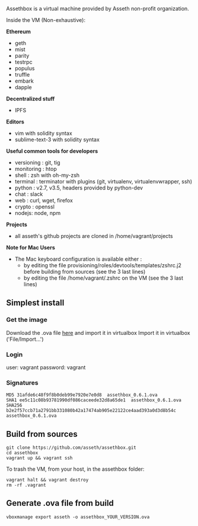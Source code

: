 Assethbox is a virtual machine provided by Asseth non-profit organization.

Inside the VM (Non-exhaustive):

**Ethereum**

* geth
* mist
* parity
* testrpc
* populus
* truffle
* embark
* dapple

**Decentralized stuff**

* IPFS

**Editors**

* vim with solidity syntax
* sublime-text-3 with solidity syntax

**Useful common tools for developers**

* versioning : git, tig
* monitoring : htop
* shell : zsh with oh-my-zsh
* terminal : terminator with plugins (git, virtualenv, virtualenvwrapper, ssh)
* python : v2.7, v3.5, headers provided by python-dev
* chat : slack
* web : curl, wget, firefox
* crypto : openssl
* nodejs: node, npm

**Projects**

* all asseth's github projects are cloned in /home/vagrant/projects

**Note for Mac Users**

* The Mac keyboard configuration is available either :
    - by editing the file provisioning/roles/devtools/templates/zshrc.j2 before building from sources (see the 3 last lines)
    - by editing the file /home/vagrant/.zshrc on the VM (see the 3 last lines)

## Simplest install

### Get the image

Download the .ova file  [here](https://s3-eu-west-1.amazonaws.com/asseth/assethbox/assethbox_0.6.0.ova) and import it in virtualbox
Import it in virtualbox ('File/Import...')

### Login

user: vagrant
password: vagrant

### Signatures

    MD5 31afde6c48f9f8b0deb99e7920e7e0d8  assethbox_0.6.1.ova
    SHA1 ee5c11c08b93781990df086caceede32d8a65de1  assethbox_0.6.1.ova
    SHA256 b2e2f57ccb71a2791bb331080b42a17474ab905e22122ce4aad393a0d3d8b54c  assethbox_0.6.1.ova

## Build from sources

    git clone https://github.com/asseth/assethbox.git
    cd assethbox
    vagrant up && vagrant ssh

To trash the VM, from your host, in the assethbox folder:

    vagrant halt && vagrant destroy
    rm -rf .vagrant

## Generate .ova file from build

    vboxmanage export asseth -o assethbox_YOUR_VERSION.ova
